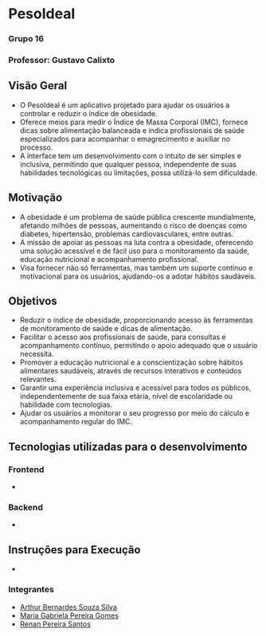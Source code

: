 # PesoIdeal 
### Grupo 16
### Professor: Gustavo Calixto 

## Visão Geral 
- O PesoIdeal é um aplicativo projetado para ajudar os usuários a controlar e reduzir o índice de obesidade. 
- Oferece meios para medir o Índice de Massa Corporal (IMC), fornece dicas sobre alimentação balanceada e indica profissionais de saúde especializados para acompanhar o emagrecimento e auxiliar no processo. 
- A interface tem um desenvolvimento com o intuito de ser simples e inclusiva, permitindo que qualquer pessoa, independente de suas habilidades tecnológicas ou limitações, possa utilizá-lo sem dificuldade. 

## Motivação
- A obesidade é um problema de saúde pública crescente mundialmente, afetando milhões de pessoas, aumentando o risco de doenças como diabetes, hipertensão, problemas cardiovasculares, entre outras. 
- A missão de apoiar as pessoas na luta contra a obesidade, oferecendo uma solução acessível e de fácil uso para o monitoramento da saúde, educação nutricional e acompanhamento profissional.
- Visa fornecer não só ferramentas, mas também um suporte contínuo e motivacional para os usuários, ajudando-os a adotar hábitos saudáveis.

## Objetivos
- Reduzir o índice de obesidade, proporcionando acesso às ferramentas de monitoramento de saúde e dicas de alimentação.
- Facilitar o acesso aos profissionais de saúde, para consultas e acompanhamento contínuo, permitindo o apoio adequado que o usuário necessita.
- Promover a educação nutricional e a conscientização sobre hábitos alimentares saudáveis, através de recursos interativos e conteúdos relevantes.
- Garantir uma experiência inclusiva e acessível para todos os públicos, independentemente de sua faixa etária, nível de escolaridade ou habilidade com tecnologias.
- Ajudar os usuários a monitorar o seu progresso por meio do cálculo e acompanhamento regular do IMC.

## Tecnologias utilizadas para o desenvolvimento

### Frontend
-

### Backend
- 


## Instruções para Execução
- 



### Integrantes 
- [Arthur Bernardes Souza Silva]()
- [Maria Gabriela Pereira Gomes](https://github.com/GabiiGomes)
- [Renan Pereira Santos]()
